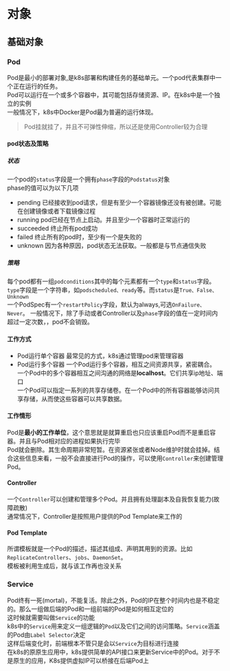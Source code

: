 # 对象
## 基础对象
### Pod
Pod是最小的部署对象,是k8s部署和构建任务的基础单元。一个pod代表集群中一个正在运行的任务。  
Pod可以运行在一个或多个容器中，其可能包括存储资源、IP。在k8s中是一个独立的实例  
一般情况下，k8s中Docker是Pod最为普遍的运行体现。  
> Pod挂就挂了，并且不可弹性伸缩，所以还是使用Controller较为合理  
#### pod状态及策略
##### 状态
一个pod的`status`字段是一个拥有`phase`字段的`Podstatus`对象  
phase的值可以为以下几项  
- pending
已经接收到pod请求，但是有至少一个容器镜像还没有被创建。可能在创建镜像或者下载镜像过程    
- running
pod已经在节点上启动。并且至少一个容器时正常运行的  
- succeeded
终止所有pod成功  
- failed
终止所有的pod时，至少有一个是失败的  
- unknown
因为各种原因，pod状态无法获取。一般都是与节点通信失败  
##### 策略
每个pod都有一组`podconditions`其中的每个元素都有一个`type`和`status`字段。`type`字段是一个字符串，如`podscheduled、ready`等。而`status`是`True、False、Unknown`  
一个PodSpec有一个`restartPolicy`字段，默认为always,可选`OnFailure、Never`。
一般情况下，除了手动或者Controller以及`phase`字段的值在一定时间内超过一定次数，，pod不会销毁。 

#### 工作方式
- Pod运行单个容器
最常见的方式，k8s通过管理pod来管理容器  
- Pod运行多个容器
一个Pod运行多个容器，相互之间资源共享，紧密耦合。  
一个Pod中的多个容器相互之间沟通的网络是**localhost**。它们共享ip地址、端口  
一个Pod可以指定一系列的共享存储卷。在一个Pod中的所有容器能够访问共享存储，从而使这些容器可以共享数据。  

#### 工作情形
Pod是**最小的工作单位**，这个意思就是就算重启也只应该重启Pod而不是重启容器。并且与Pod相对应的进程如果执行完毕  
Pod就会删除。其生命周期非常短暂。在资源紧张或者Node维护时就会挂掉。结合这些信息来看，一般不会直接进行Pod的操作，可以使用`Controller`来创建管理Pod。

#### Controller
一个`Controller`可以创建和管理多个Pod。并且拥有处理副本及自我恢复能力(故障疏散)  
通常情况下，Controller是按照用户提供的Pod Template来工作的

#### Pod Template
所谓模板就是一个Pod的描述，描述其组成、声明其用到的资源。比如`ReplicateControllers`、`jobs`、`DaemonSet`。  
模板被利用生成后，就与该工作再也没关系

### Service
Pod终有一死(mortal)，不能复活。除此之外，Pod的IP在整个时间内也是不稳定的。那么一组做后端的Pod和一组前端的Pod是如何相互定位的  
这时候就需要叫做`Service`的功能  
k8s中的`Service`用来定义一组逻辑的`Pod`以及它们之间的访问策略。`Service`涵盖的Pod由`Label Selector`决定  
这样后端变化时，前端根本不管只是会以`Service`为目标进行连接  
在k8s的原原生应用中，k8s提供简单的API接口来更新Service中的Pod。对于不是原生的应用，K8s提供虚拟IP可以桥接在后端Pod上  

